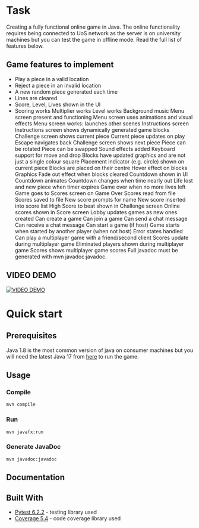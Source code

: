 # Task

Creating a fully functional online game in Java. The online functionality requires being connected to UoS network as the server is on university machines but you can test the game in offline mode. Read the full list of features below.

## Game features to implement

* Play a piece in a valid location
* Reject a piece in an invalid location
* A new random piece generated each time
* Lines are cleared
* Score, Level, Lives shown in the UI
* Scoring works	
Multiplier works
Level works
Background music
Menu screen present and functioning
Menu screen uses animations and visual effects
Menu screen works: launches other scenes
Instructions screen
Instructions screen shows dynamically generated game blocks
Challenge screen shows current piece
Current piece updates on play
Escape navigates back
Challenge screen shows next piece
Piece can be rotated
Piece can be swapped
Sound effects added
Keyboard support for move and drop
Blocks have updated graphics and are not just a single colour square
Placement indicator (e.g. circle) shown on current piece
Blocks are placed on their centre
Hover effect on blocks
Graphics	Fade out effect when blocks cleared
Countdown shown in UI
Countdown animates
Countdown changes when time nearly out
Life lost and new piece when timer expires
Game over when no more lives left
Game goes to Scores screen on Game Over
Scores read from file
Scores saved to file
New score prompts for name
New score inserted into score list
High Score to beat shown in Challenge screen
Online scores shown in Score screen
Lobby updates games as new ones created
Can create a game
Can join a game
Can send a chat message
Can receive a chat message
Can start a game (if host)
Game starts when started by another player (when not host)
Error states handled
Can play a multiplayer game with a friend/second client
Scores update during multiplayer game
Eliminated players shown during multiplayer game
Scores shows multiplayer game scores
Full javadoc must be generated with mvn javadoc:javadoc.

## VIDEO DEMO

[![VIDEO DEMO](https://img.youtube.com/vi/CcnZl6FBO6I/0.jpg)](https://www.youtube.com/watch?v=CcnZl6FBO6I)

# Quick start

## Prerequisites

Java 1.8 is the most common version of java on consumer machines but you will need the latest Java 17 from [here](https://download.oracle.com/java/17/archive/jdk-17.0.3_windows-x64_bin.exe) to run the game.

## Usage
### Compile
```
mvn compile
```

### Run
```
mvn javafx:run
```

### Generate JavaDoc
```
mvn javadoc:javadoc
```

## Documentation

## Built With
* [Pytest 6.2.2](https://docs.pytest.org/en/stable) - testing library used
* [Coverage 5.4](https://coverage.readthedocs.io) - code coverage library used
